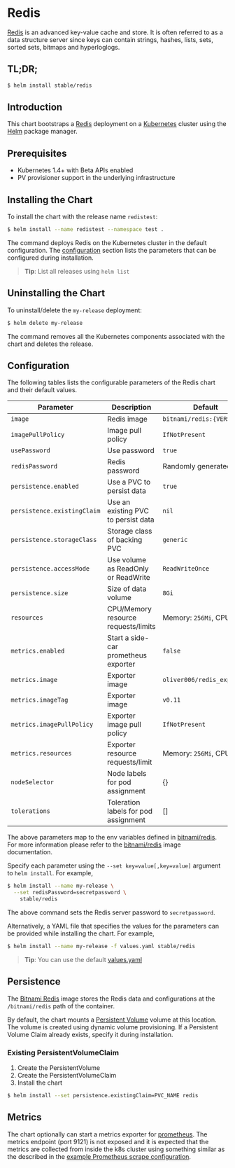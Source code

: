 # Redis

[Redis](http://redis.io/) is an advanced key-value cache and store. It is often referred to as a data structure server since keys can contain strings, hashes, lists, sets, sorted sets, bitmaps and hyperloglogs.

## TL;DR;

```bash
$ helm install stable/redis
```

## Introduction

This chart bootstraps a [Redis](https://github.com/bitnami/bitnami-docker-redis) deployment on a [Kubernetes](http://kubernetes.io) cluster using the [Helm](https://helm.sh) package manager.

## Prerequisites

- Kubernetes 1.4+ with Beta APIs enabled
- PV provisioner support in the underlying infrastructure

## Installing the Chart

To install the chart with the release name `redistest`:

```bash
$ helm install --name redistest --namespace test .
```

The command deploys Redis on the Kubernetes cluster in the default configuration. The [configuration](#configuration) section lists the parameters that can be configured during installation.

> **Tip**: List all releases using `helm list`

## Uninstalling the Chart

To uninstall/delete the `my-release` deployment:

```bash
$ helm delete my-release
```

The command removes all the Kubernetes components associated with the chart and deletes the release.

## Configuration

The following tables lists the configurable parameters of the Redis chart and their default values.

| Parameter                   | Description                          | Default                      |
| --------------------------- | ------------------------------------ | ---------------------------- |
| `image`                     | Redis image                          | `bitnami/redis:{VERSION}`    |
| `imagePullPolicy`           | Image pull policy                    | `IfNotPresent`               |
| `usePassword`               | Use password                         | `true`                       |
| `redisPassword`             | Redis password                       | Randomly generated           |
| `persistence.enabled`       | Use a PVC to persist data            | `true`                       |
| `persistence.existingClaim` | Use an existing PVC to persist data  | `nil`                        |
| `persistence.storageClass`  | Storage class of backing PVC         | `generic`                    |
| `persistence.accessMode`    | Use volume as ReadOnly or ReadWrite  | `ReadWriteOnce`              |
| `persistence.size`          | Size of data volume                  | `8Gi`                        |
| `resources`                 | CPU/Memory resource requests/limits  | Memory: `256Mi`, CPU: `100m` |
| `metrics.enabled`           | Start a side-car prometheus exporter | `false`                      |
| `metrics.image`             | Exporter image                       | `oliver006/redis_exporter`   |
| `metrics.imageTag`          | Exporter image                       | `v0.11`                      |
| `metrics.imagePullPolicy`   | Exporter image pull policy           | `IfNotPresent`               |
| `metrics.resources`         | Exporter resource requests/limit     | Memory: `256Mi`, CPU: `100m` |
| `nodeSelector`              | Node labels for pod assignment       | {}                           |
| `tolerations`               | Toleration labels for pod assignment | []                           |

The above parameters map to the env variables defined in [bitnami/redis](http://github.com/bitnami/bitnami-docker-redis). For more information please refer to the [bitnami/redis](http://github.com/bitnami/bitnami-docker-redis) image documentation.

Specify each parameter using the `--set key=value[,key=value]` argument to `helm install`. For example,

```bash
$ helm install --name my-release \
  --set redisPassword=secretpassword \
    stable/redis
```

The above command sets the Redis server password to `secretpassword`.

Alternatively, a YAML file that specifies the values for the parameters can be provided while installing the chart. For example,

```bash
$ helm install --name my-release -f values.yaml stable/redis
```

> **Tip**: You can use the default [values.yaml](values.yaml)

## Persistence

The [Bitnami Redis](https://github.com/bitnami/bitnami-docker-redis) image stores the Redis data and configurations at the `/bitnami/redis` path of the container.

By default, the chart mounts a [Persistent Volume](http://kubernetes.io/docs/user-guide/persistent-volumes/) volume at this location. The volume is created using dynamic volume provisioning. If a Persistent Volume Claim already exists, specify it during installation.

### Existing PersistentVolumeClaim

1. Create the PersistentVolume
2. Create the PersistentVolumeClaim
3. Install the chart
```bash
$ helm install --set persistence.existingClaim=PVC_NAME redis
```

## Metrics
The chart optionally can start a metrics exporter for [prometheus](https://prometheus.io). The metrics endpoint (port 9121) is not exposed and it is expected that the metrics are collected from inside the k8s cluster using something similar as the described in the [example Prometheus scrape configuration](https://github.com/prometheus/prometheus/blob/master/documentation/examples/prometheus-kubernetes.yml).
